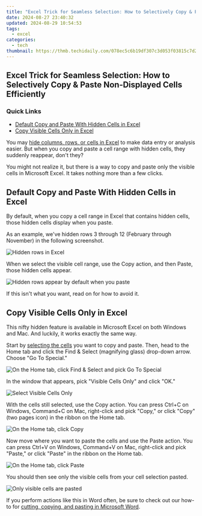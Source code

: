 ```yaml
---
title: "Excel Trick for Seamless Selection: How to Selectively Copy & Paste Non-Displayed Cells Efficiently"
date: 2024-08-27 23:40:32
updated: 2024-08-29 10:54:53
tags:
  - excel
categories:
  - tech
thumbnail: https://thmb.techidaily.com/078ec5c6b19df307c3d053f03815c7d21ecece8ed3226ebe1d118a70909568e6.jpg
---
```


## Excel Trick for Seamless Selection: How to Selectively Copy & Paste Non-Displayed Cells Efficiently

### Quick Links

* [Default Copy and Paste With Hidden Cells in Excel](https://screen-sharing-recording.techidaily.com/discovering-the-best-in-webcam-videography-tech/)
* [Copy Visible Cells Only in Excel](https://youtube-docs.techidaily.com/024-approved-mastering-the-download-of-your-youtube-playlist-today/)

 You may [hide columns, rows, or cells in Excel](https://apple-account.techidaily.com/in-2024-tips-and-tricks-for-apple-id-locked-issue-from-apple-iphone-6-by-drfone-ios/) to make data entry or analysis easier. But when you copy and paste a cell range with hidden cells, they suddenly reappear, don't they?

 You might not realize it, but there is a way to copy and paste only the visible cells in Microsoft Excel. It takes nothing more than a few clicks.

##  Default Copy and Paste With Hidden Cells in Excel

 By default, when you copy a cell range in Excel that contains hidden cells, those hidden cells display when you paste.

 As an example, we've hidden rows 3 through 12 (February through November) in the following screenshot.

![Hidden rows in Excel](https://static1.howtogeekimages.com/wordpress/wp-content/uploads/2021/08/HiddenRows-ExcelCopyVisibleOnly.png) 

 When we select the visible cell range, use the Copy action, and then Paste, those hidden cells appear.

![Hidden rows appear by default when you paste](https://static1.howtogeekimages.com/wordpress/wp-content/uploads/2021/08/HiddenRowsAppear-ExcelCopyVisibleOnly.png) 

 If this isn't what you want, read on for how to avoid it.

##  Copy Visible Cells Only in Excel

 This nifty hidden feature is available in Microsoft Excel on both Windows and Mac. And luckily, it works exactly the same way.

 Start by [selecting the cells](https://buynow-tips.techidaily.com/exploring-a-ravaged-world-on-motorcycle-in-days-gone-our-comprehhavis-review/) you want to copy and paste. Then, head to the Home tab and click the Find & Select (magnifying glass) drop-down arrow. Choose "Go To Special."

![On the Home tab, click Find & Select and pick Go To Special](https://static1.howtogeekimages.com/wordpress/wp-content/uploads/2021/08/FindSelectGoToSpecial-ExcelCopyVisibleOnly.png) 

 In the window that appears, pick "Visible Cells Only" and click "OK."

![Select Visible Cells Only](https://static1.howtogeekimages.com/wordpress/wp-content/uploads/2021/08/VisibleCellsOnly-ExcelCopyVisibleOnly.png) 

 With the cells still selected, use the Copy action. You can press Ctrl+C on Windows, Command+C on Mac, right-click and pick "Copy," or click "Copy" (two pages icon) in the ribbon on the Home tab.

![On the Home tab, click Copy](https://static1.howtogeekimages.com/wordpress/wp-content/uploads/2021/08/HomeCopy-ExcelCopyVisibleOnly.png) 

 Now move where you want to paste the cells and use the Paste action. You can press Ctrl+V on Windows, Command+V on Mac, right-click and pick "Paste," or click "Paste" in the ribbon on the Home tab.

![On the Home tab, click Paste](https://static1.howtogeekimages.com/wordpress/wp-content/uploads/2021/08/HomePaste-ExcelCopyVisibleOnly.png) 

 You should then see only the visible cells from your cell selection pasted.

![Only visible cells are pasted](https://static1.howtogeekimages.com/wordpress/wp-content/uploads/2021/08/PastedOnlyVisible-ExcelCopyVisibleOnly.png) 

 If you perform actions like this in Word often, be sure to check out our how-to for [cutting, copying, and pasting in Microsoft Word](https://instagram-video-files.techidaily.com/new-2024-approved-how-instagram-new-algorithm-update-will-affect-you/).

<ins class="adsbygoogle"
     style="display:block"
     data-ad-format="autorelaxed"
     data-ad-client="ca-pub-7571918770474297"
     data-ad-slot="1223367746"></ins>



<ins class="adsbygoogle"
     style="display:block"
     data-ad-client="ca-pub-7571918770474297"
     data-ad-slot="8358498916"
     data-ad-format="auto"
     data-full-width-responsive="true"></ins>
